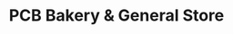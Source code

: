 ---
title: "PCB Bakery & General Store"
url: /kangayam/pcb-bakery-and-general-store/
shop: department store
---